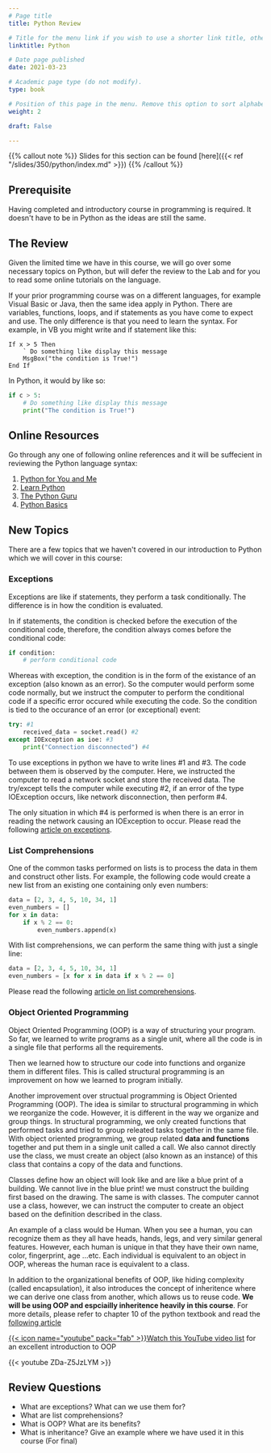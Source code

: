 ```yaml
---
# Page title
title: Python Review

# Title for the menu link if you wish to use a shorter link title, otherwise remove this option.
linktitle: Python

# Date page published
date: 2021-03-23

# Academic page type (do not modify).
type: book

# Position of this page in the menu. Remove this option to sort alphabetically.
weight: 2

draft: False

---
```


{{% callout note %}}
Slides for this section can be found [here]({{< ref "/slides/350/python/index.md" >}})
{{% /callout %}}

## Prerequisite

Having completed and introductory course in programming is required. It doesn't have to be in Python as the ideas are still the same.

## The Review

Given the limited time we have in this course, we will go over some necessary topics on Python, but will defer the review to the Lab and for you to read some online tutorials on the language.

If your prior programming course was on a different languages, for example Visual Basic or Java, then the same idea apply in Python. There are variables, functions, loops, and if statements as you have come to expect and use. The only difference is that you need to learn the syntax. For example, in VB you might write and if statement like this:
```
If x > 5 Then
    ` Do something like display this message
    MsgBox("the condition is True!")
End If
```

In Python, it would by like so:
```python
if c > 5:
    # Do something like display this message
    print("The condition is True!")
```

## Online Resources

Go through any one of following online references and it will be suffecient in reviewing the Python language syntax:

1. [Python for You and Me](https://pymbook.readthedocs.io/en/latest/)
2. [Learn Python](https://www.learnpython.org/)
3. [The Python Guru](https://thepythonguru.com/)
4. [Python Basics](https://pythonbasics.org/)

## New Topics

There are a few topics that we haven't covered in our introduction to Python which we will cover in this course:

### Exceptions

Exceptions are like if statements, they perform a task conditionally. The difference is in how the condition is evaluated.

In if statements, the condition is checked before the execution of the conditional code, therefore, the condition always comes before the conditional code:
```python
if condition:
    # perform conditional code
```
Whereas with exception, the condition is in the form of the existance of an exception (also known as an error). So the computer would perform some code normally, but we instruct the computer to perform the conditional code if a specific error occured while executing the code. So the condition is tied to the occurance of an error (or exceptional) event:
```python
try: #1
    received_data = socket.read() #2
except IOException as ioe: #3
    print("Connection disconnected") #4
```

To use exceptions in python we have to write lines #1 and #3. The code between them is observed by the computer. Here, we instructed the computer to read a network socket and store the received data. The try/except tells the computer while executing #2, if an error of the type IOException occurs, like network disconnection, then perform #4.

The only situation in which #4 is performed is when there is an error in reading the network causing an IOException to occur. Please read the following [article on exceptions](https://pythonbasics.org/try-except/).

### List Comprehensions

One of the common tasks performed on lists is to process the data in them and construct other lists. For example, the following code would create a new list from an existing one containing only even numbers:

```python
data = [2, 3, 4, 5, 10, 34, 1]
even_numbers = []
for x in data:
    if x % 2 == 0:
        even_numbers.append(x)
```

With list comprehensions, we can perform the same thing with just a single line:

```python
data = [2, 3, 4, 5, 10, 34, 1]
even_numbers = [x for x in data if x % 2 == 0]
```

Please read the following [article on list comprehensions](https://www.pythonforbeginners.com/basics/list-comprehensions-in-python).

### Object Oriented Programming

Object Oriented Programming (OOP) is a way of structuring your program. So far, we learned to write programs as a single unit, where all the code is in a single file that performs all the requirements.

Then we learned how to structure our code into functions and organize them in different files. This is called structural programming is an improvement on how we learned to program initially.

Another improvement over structual programming is Object Oriented Programming (OOP). The idea is similar to structural programming in which we reorganize the code. However, it is different in the way we organize and group things. In structural programming, we only created functions that performed tasks and tried to group releated tasks together in the same file. With object oriented programming, we group related **data and functions** together and put them in a single unit called a call. We also cannot directly use the class, we must create an object (also known as an instance) of this class that contains a copy of the data and functions.

Classes define how an object will look like and are like a blue print of a building. We cannot live in the blue print! we must construct the building first based on the drawing. The same is with classes. The computer cannot use a class, however, we can instruct the computer to create an object based on the definition described in the class.

An example of a class would be Human. When you see a human, you can recognize them as they all have heads, hands, legs, and very similar general features. However, each human is unique in that they have their own name, color, fingerprint, age ...etc. Each individual is equivalent to an object in OOP, whereas the human race is equivalent to a class.

In addition to the organizational benefits of OOP, like hiding complexity (called encapsulation), it also introduces the concept of inheritence where we can derive one class from another, which allows us to reuse code. **We will be using OOP and espciailly inheritence heavily in this course**. For more details, please refer to chapter 10 of the python textbook and read the [following article](https://realpython.com/python3-object-oriented-programming/)

[{{< icon name="youtube" pack="fab" >}}Watch this YouTube video list](https://www.youtube.com/playlist?list=PL-osiE80TeTsqhIuOqKhwlXsIBIdSeYtc) for an excellent introduction to OOP


{{< youtube ZDa-Z5JzLYM >}}

## Review Questions

- What are exceptions? What can we use them for?
- What are list comprehensions?
- What is OOP? What are its benefits?
- What is inheritance? Give an example where we have used it in this course (For final)